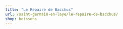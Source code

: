 ```yaml
---
title: "Le Repaire de Bacchus"
url: /saint-germain-en-laye/le-repaire-de-bacchus/
shop: boissons
---
```

